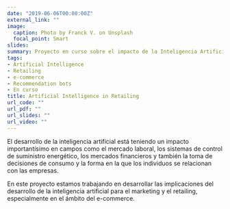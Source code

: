 ```yaml
---
date: "2019-06-06T00:00:00Z"
external_link: ""
image:
  caption: Photo by Franck V. on Unsplash
  focal_point: Smart
slides: 
summary: Proyecto en curso sobre el impacto de la Inteligencia Artificial en el marketing.
tags:
- Artificial Intelligence
- Retailing
- e-commerce
- Recommendation bots
- En curso
title: Artificial Intelligence in Retailing
url_code: ""
url_pdf: ""
url_slides: ""
url_video: ""
---
```


El desarrollo de la inteligencia artificial está teniendo un impacto importantísimo en campos como el mercado laboral, los sistemas de control de suministro energético, los mercados financieros y también la toma de decisiones de consumo y la forma en la que los individuos se relacionan con las empresas.

En este proyecto estamos trabajando en desarrollar las implicaciones del desarrollo de la inteligencia artificial para el marketing y el retailing, especialmente en el ámbito del e-commerce.


